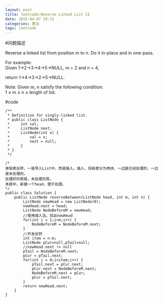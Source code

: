 ```yaml
---
layout: post
title: leetcode:Reverse Linked List II
date: 2015-04-07 19:31
categories: 算法
tags: leetcode
---
```


#问题描述

Reverse a linked list from position m to n. Do it in-place and in one-pass.

For example:  
Given 1->2->3->4->5->NULL, m = 2 and n = 4,

return 1->4->3->2->5->NULL.

Note:
Given m, n satisfy the following condition:  
1 ≤ m ≤ n ≤ length of list.

#code

```
/**
 * Definition for singly-linked list.
 * public class ListNode {
 *     int val;
 *     ListNode next;
 *     ListNode(int x) {
 *         val = x;
 *         next = null;
 *     }
 * }
 */
 
/*
单链表反转，一是导入List中，而是插入。插入，将链表分为两块，一边是已经处理的，一边是未处理的。
处理好的首尾，未处理的首。
本题中，新建一个head，便于处理。
*/
public class Solution {
    public ListNode reverseBetween(ListNode head, int m, int n) {
        ListNode newHead = new ListNode(0);
        newHead.next = head;
        ListNode NodeBeforeM = newHead;
        //使用插入法，找出newHead
        for(int i = 1;i<m;i++) {
        	NodeBeforeM = NodeBeforeM.next;
        }
        //开发反转
        int item = n-m;
        ListNode pCur=null,pTail=null;
        //newHead.next != null
        pTail = NodeBeforeM.next;
        pCur = pTail.next;
        for(int i = 0;i<item;i++) {
            pTail.next = pCur.next;
            pCur.next = NodeBeforeM.next;
            NodeBeforeM.next = pCur;
            pCur = pTail.next;
        }
        return newHead.next;
    }
}
```